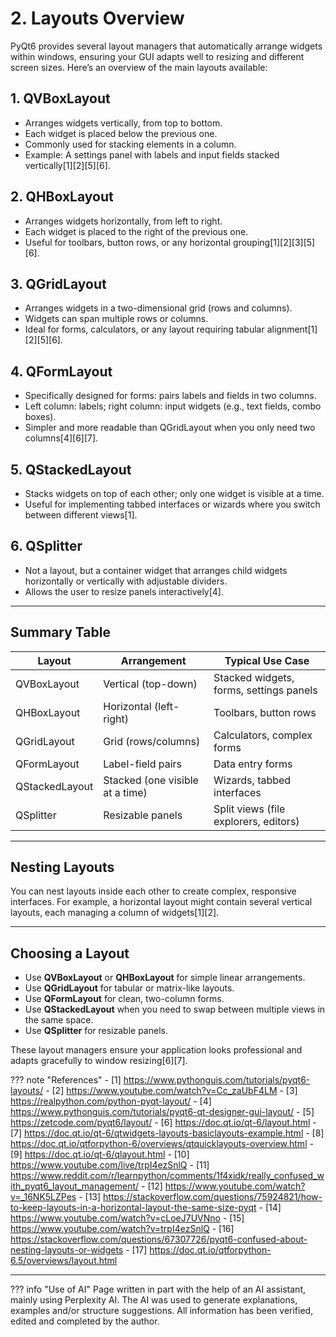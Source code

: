 # 2. Layouts Overview

PyQt6 provides several layout managers that automatically arrange widgets within windows, ensuring your GUI adapts well
to resizing and different screen sizes. Here’s an overview of the main layouts available:

## 1. QVBoxLayout

- Arranges widgets vertically, from top to bottom.
- Each widget is placed below the previous one.
- Commonly used for stacking elements in a column.
- Example: A settings panel with labels and input fields stacked vertically[1][2][5][6].

## 2. QHBoxLayout

- Arranges widgets horizontally, from left to right.
- Each widget is placed to the right of the previous one.
- Useful for toolbars, button rows, or any horizontal grouping[1][2][3][5][6].

## 3. QGridLayout

- Arranges widgets in a two-dimensional grid (rows and columns).
- Widgets can span multiple rows or columns.
- Ideal for forms, calculators, or any layout requiring tabular alignment[1][2][5][6].

## 4. QFormLayout

- Specifically designed for forms: pairs labels and fields in two columns.
- Left column: labels; right column: input widgets (e.g., text fields, combo boxes).
- Simpler and more readable than QGridLayout when you only need two columns[4][6][7].

## 5. QStackedLayout

- Stacks widgets on top of each other; only one widget is visible at a time.
- Useful for implementing tabbed interfaces or wizards where you switch between different views[1].

## 6. QSplitter

- Not a layout, but a container widget that arranges child widgets horizontally or vertically with adjustable dividers.
- Allows the user to resize panels interactively[4].

---

## Summary Table

| Layout         | Arrangement                     | Typical Use Case                        |
|----------------|---------------------------------|-----------------------------------------|
| QVBoxLayout    | Vertical (top-down)             | Stacked widgets, forms, settings panels |
| QHBoxLayout    | Horizontal (left-right)         | Toolbars, button rows                   |
| QGridLayout    | Grid (rows/columns)             | Calculators, complex forms              |
| QFormLayout    | Label-field pairs               | Data entry forms                        |
| QStackedLayout | Stacked (one visible at a time) | Wizards, tabbed interfaces              |
| QSplitter      | Resizable panels                | Split views (file explorers, editors)   |

---

## Nesting Layouts

You can nest layouts inside each other to create complex, responsive interfaces. For example, a horizontal layout might
contain several vertical layouts, each managing a column of widgets[1][2].

---

## Choosing a Layout

- Use **QVBoxLayout** or **QHBoxLayout** for simple linear arrangements.
- Use **QGridLayout** for tabular or matrix-like layouts.
- Use **QFormLayout** for clean, two-column forms.
- Use **QStackedLayout** when you need to swap between multiple views in the same space.
- Use **QSplitter** for resizable panels.

These layout managers ensure your application looks professional and adapts gracefully to window resizing[6][7].

??? note "References"
      - [1] https://www.pythonguis.com/tutorials/pyqt6-layouts/
      - [2] https://www.youtube.com/watch?v=Cc_zaUbF4LM
      - [3] https://realpython.com/python-pyqt-layout/
      - [4] https://www.pythonguis.com/tutorials/pyqt6-qt-designer-gui-layout/
      - [5] https://zetcode.com/pyqt6/layout/
      - [6] https://doc.qt.io/qt-6/layout.html
      - [7] https://doc.qt.io/qt-6/qtwidgets-layouts-basiclayouts-example.html
      - [8] https://doc.qt.io/qtforpython-6/overviews/qtquicklayouts-overview.html
      - [9] https://doc.qt.io/qt-6/qlayout.html
      - [10] https://www.youtube.com/live/trpI4ezSnlQ
      - [11] https://www.reddit.com/r/learnpython/comments/1f4xidk/really_confused_with_pyqt6_layout_management/
      - [12] https://www.youtube.com/watch?v=_16NK5LZPes
      - [13] https://stackoverflow.com/questions/75924821/how-to-keep-layouts-in-a-horizontal-layout-the-same-size-pyqt
      - [14] https://www.youtube.com/watch?v=cLoeJ7UVNno
      - [15] https://www.youtube.com/watch?v=trpI4ezSnlQ
      - [16] https://stackoverflow.com/questions/67307726/pyqt6-confused-about-nesting-layouts-or-widgets
      - [17] https://doc.qt.io/qtforpython-6.5/overviews/layout.html

---------------

??? info "Use of AI"
        Page written in part with the help of an AI assistant, mainly using Perplexity AI. The AI was used to generate
        explanations, examples and/or structure suggestions. All information has been verified, edited and completed by the
        author.